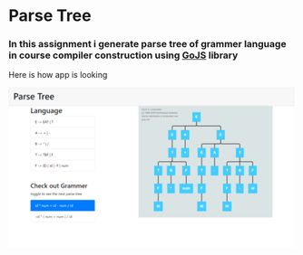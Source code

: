 # Parse Tree
### In this assignment i generate parse tree of grammer language in course compiler construction using **[GoJS](https://gojs.net/latest/learn/index.html)** library

Here is how app is looking

![Alt text](./parse-tree.png)